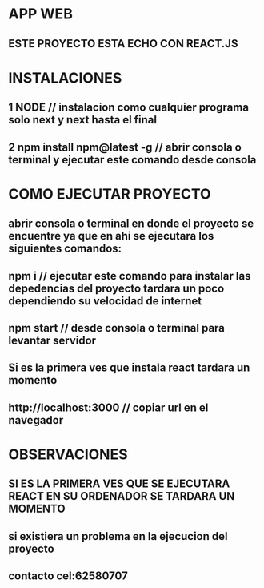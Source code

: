 # APP WEB
## ESTE PROYECTO ESTA ECHO CON REACT.JS

# INSTALACIONES
## 1 NODE // instalacion como cualquier programa solo next y next hasta el final
## 2 npm install npm@latest -g // abrir consola o terminal  y ejecutar este comando desde consola

# COMO EJECUTAR PROYECTO
## abrir consola o terminal en donde el proyecto se encuentre ya que en ahi se ejecutara los siguientes comandos:
## npm i  //  ejecutar este comando para instalar las depedencias del proyecto tardara un poco dependiendo su velocidad de internet
## npm start  // desde consola o terminal  para levantar servidor
## Si es la primera ves que instala react tardara un momento
## http://localhost:3000  // copiar url en el navegador

# OBSERVACIONES
## SI ES LA PRIMERA VES QUE SE EJECUTARA REACT EN SU ORDENADOR SE TARDARA UN MOMENTO
## si existiera un problema en la ejecucion del proyecto 
## contacto cel:62580707






